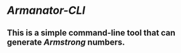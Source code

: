 # ***Armanator-CLI***
## This is a simple command-line tool that can generate ***Armstrong*** numbers.
